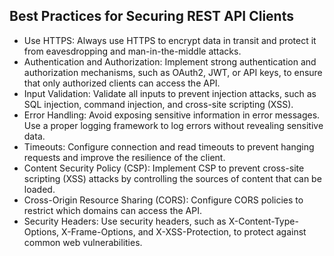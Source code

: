 ## Best Practices for Securing REST API Clients
- Use HTTPS: Always use HTTPS to encrypt data in transit and protect it from eavesdropping and man-in-the-middle attacks.  
- Authentication and Authorization: Implement strong authentication and authorization mechanisms, such as OAuth2, JWT, or API keys, to ensure that only authorized clients can access the API.  
- Input Validation: Validate all inputs to prevent injection attacks, such as SQL injection, command injection, and cross-site scripting (XSS).  
- Error Handling: Avoid exposing sensitive information in error messages. Use a proper logging framework to log errors without revealing sensitive data. 
- Timeouts: Configure connection and read timeouts to prevent hanging requests and improve the resilience of the client.  
- Content Security Policy (CSP): Implement CSP to prevent cross-site scripting (XSS) attacks by controlling the sources of content that can be loaded.  
- Cross-Origin Resource Sharing (CORS): Configure CORS policies to restrict which domains can access the API.  
- Security Headers: Use security headers, such as X-Content-Type-Options, X-Frame-Options, and X-XSS-Protection, to protect against common web vulnerabilities.  